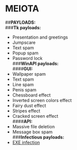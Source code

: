 # MEIOTA  

##**PAYLOADS:**   
###**Tk payloads:**  
* Presentation and greetings  
* Jumpscare  
* Text spam  
* Popup spam  
* Password lock  
  ###**WinAPI payloads:**  
  ####**GUI:**  
* Wallpaper spam  
* Text spam  
* Line spam  
* Penis spam  
* Chessboard effect  
* Inverted screen colors effect  
* Fairy dust effect  
* Stripes effect  
* Cracked screen effect  
  ####**API:**  
* Massive file deletion    
* Message box spam  
  ###**Infectious payloads:**  
* [EXE infection](https://youtu.be/yrcCt8f67a0)  


